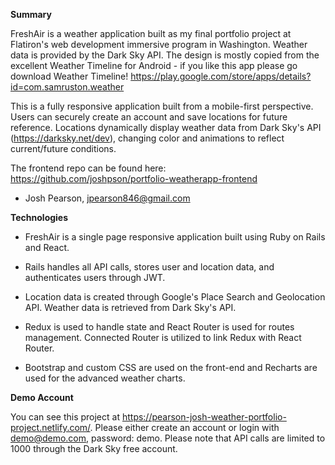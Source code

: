 **Summary**

FreshAir is a weather application built as my final portfolio project at Flatiron's web development immersive program in Washington. Weather data is provided by the Dark Sky API. The design is mostly copied from the excellent Weather Timeline for Android - if you like this app please go download Weather Timeline! https://play.google.com/store/apps/details?id=com.samruston.weather

This is a fully responsive application built from a mobile-first perspective. Users can securely create an account and save locations for future reference. Locations dynamically display weather data from Dark Sky's API (https://darksky.net/dev), changing color and animations to reflect current/future conditions.

The frontend repo can be found here: https://github.com/joshpson/portfolio-weatherapp-frontend

- Josh Pearson, jpearson846@gmail.com

**Technologies**

- FreshAir is a single page responsive application built using Ruby on Rails and React.

- Rails handles all API calls, stores user and location data, and authenticates users through JWT.

- Location data is created through Google's Place Search and Geolocation API. Weather data is retrieved from Dark Sky's API.

- Redux is used to handle state and React Router is used for routes management. Connected Router is utilized to link Redux with React Router.

- Bootstrap and custom CSS are used on the front-end and Recharts are used for the advanced weather charts.

**Demo Account**

You can see this project at https://pearson-josh-weather-portfolio-project.netlify.com/. Please either create an account or login with demo@demo.com, password: demo. Please note that API calls are limited to 1000 through the Dark Sky free account. 
